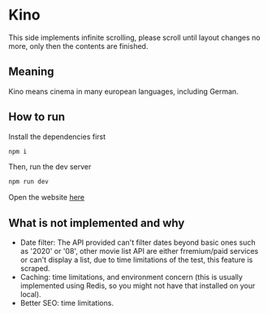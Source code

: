 # Kino

This side implements infinite scrolling, please scroll until layout changes no more, only then the contents are finished.

## Meaning

Kino means cinema in many european languages, including German.

## How to run

Install the dependencies first

```bash
npm i
```

Then, run the dev server

```bash
npm run dev
```

Open the website [here](http://localhost:3000)

## What is not implemented and why

- Date filter: The API provided can't filter dates beyond basic ones such as '2020' or '08', other movie list API are either frremium/paid services or can't display a list, due to time limitations of the test, this feature is scraped.
- Caching: time limitations, and environment concern (this is usually implemented using Redis, so you might not have that installed on your local).
- Better SEO: time limitations.
